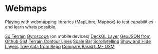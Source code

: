 # Webmaps

Playing with webmapping libraries (MapLibre, Mapbox) to test capabilities and learn whats possible.  

[3d Terrain](https://wiesehahn.github.io/webmaps/adv-smart_3d)
[Gyroscope](https://wiesehahn.github.io/webmaps/maplibre_gyroscope.html) (on mobile devices)
[DeckGL Layer](https://wiesehahn.github.io/webmaps/deckgl_maplibre.html)
[GeoJSON from Github Gist](https://wiesehahn.github.io/webmaps/frisbeegolf.html)
[Terrain Contour Lines](https://wiesehahn.github.io/webmaps/maplibre_contour.html)
[Scale Bar](https://wiesehahn.github.io/webmaps/maplibre_scale-control.html)
[Scrollytelling](https://wiesehahn.github.io/webmaps/maplibre_scroll-fly-to.html)
[Show and Hide Layers](https://wiesehahn.github.io/webmaps/maplibre_show-and-hide-layers.html)
[Tree data from Repo](https://wiesehahn.github.io/webmaps/strassenbaumkataster_goe.html)
[Compare BasisDLM- OSM](https://wiesehahn.github.io/webmaps/comparison/basis-dlm_osm.html)